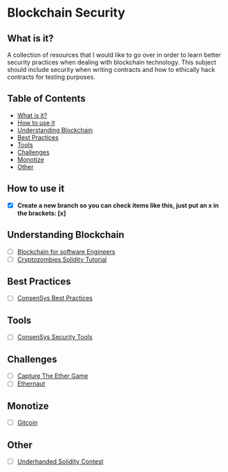 # Blockchain Security

## What is it?
A collection of resources that I would like to go over in order to learn better security practices when dealing with blockchain technology. This subject should include security when writing contracts and how to ethically hack contracts for testing purposes.

## Table of Contents
- [What is it?](#what-is-it)
- [How to use it](#how-to-use-it)
- [Understanding Blockchain](#understanding-blockchain)
- [Best Practices](#best-practices)
- [Tools](#tools)
- [Challenges](#challenges)
- [Monotize](#monotize)
- [Other](#other)

## How to use it
- [x] **Create a new branch so you can check items like this, just put an x in the brackets: [x]**

## Understanding Blockchain
- [ ] [Blockchain for software Engineers](https://github.com/benstew/blockchain-for-software-engineers)
- [ ] [Cryptozombies Solidity Tutorial](https://cryptocountries.io/)

## Best Practices
- [ ] [ConsenSys Best Practices](https://consensys.github.io/smart-contract-best-practices/)

## Tools
- [ ] [ConsenSys Security Tools](https://consensys.github.io/smart-contract-best-practices/security_tools/)

## Challenges
- [ ] [Capture The Ether Game](https://capturetheether.com)
- [ ] [Ethernaut](https://ethernaut.zeppelin.solutions/)

## Monotize
- [ ] [Gitcoin](https://gitcoin.co/)

## Other
- [ ] [Underhanded Solidity Contest](https://medium.com/@chriseth/lessons-learnt-from-the-underhanded-solidity-contest-8388960e09b1)
